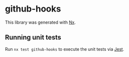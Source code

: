 # github-hooks

This library was generated with [Nx](https://nx.dev).

## Running unit tests

Run `nx test github-hooks` to execute the unit tests via [Jest](https://jestjs.io).
